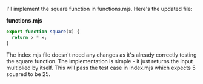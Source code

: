 I'll implement the square function in functions.mjs. Here's the updated file:

**functions.mjs**

```js
export function square(x) {
  return x * x;
}
```

The index.mjs file doesn't need any changes as it's already correctly testing the square function. The implementation is simple - it just returns the input multiplied by itself. This will pass the test case in index.mjs which expects 5 squared to be 25.